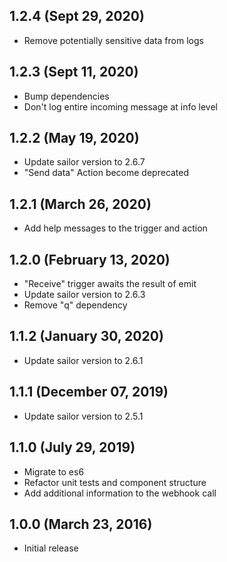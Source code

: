 ## 1.2.4 (Sept 29, 2020)
* Remove potentially sensitive data from logs

## 1.2.3 (Sept 11, 2020)
* Bump dependencies
* Don't log entire incoming message at info level

## 1.2.2 (May 19, 2020)

* Update sailor version to 2.6.7
* "Send data" Action become deprecated

## 1.2.1 (March 26, 2020)
* Add help messages to the trigger and action

## 1.2.0 (February 13, 2020)

* "Receive" trigger awaits the result of emit
* Update sailor version to 2.6.3
* Remove "q" dependency

## 1.1.2 (January 30, 2020)

* Update sailor version to 2.6.1

## 1.1.1 (December 07, 2019)

* Update sailor version to 2.5.1

## 1.1.0 (July 29, 2019)

* Migrate to es6
* Refactor unit tests and component structure
* Add additional information to the webhook call

## 1.0.0 (March 23, 2016)

* Initial release
